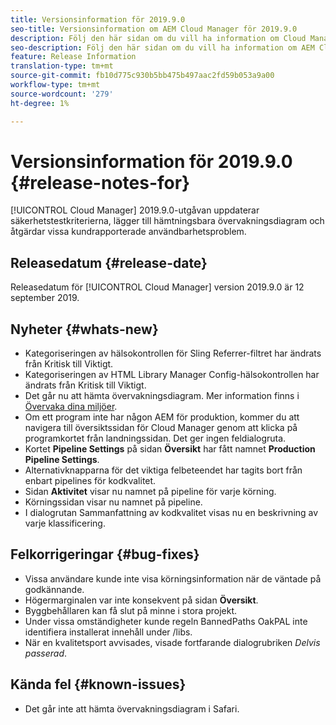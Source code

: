 ```yaml
---
title: Versionsinformation för 2019.9.0
seo-title: Versionsinformation om AEM Cloud Manager för 2019.9.0
description: Följ den här sidan om du vill ha information om Cloud Manager version 2019.9.0.
seo-description: Följ den här sidan om du vill ha information om AEM Cloud Manager version 2019.9.0.
feature: Release Information
translation-type: tm+mt
source-git-commit: fb10d775c930b5bb475b497aac2fd59b053a9a00
workflow-type: tm+mt
source-wordcount: '279'
ht-degree: 1%

---
```


# Versionsinformation för 2019.9.0 {#release-notes-for}

[!UICONTROL Cloud Manager] 2019.9.0-utgåvan uppdaterar säkerhetstestkriterierna, lägger till hämtningsbara övervakningsdiagram och åtgärdar vissa kundrapporterade användbarhetsproblem.

## Releasedatum {#release-date}

Releasedatum för [!UICONTROL Cloud Manager] version 2019.9.0 är 12 september 2019.

## Nyheter {#whats-new}

* Kategoriseringen av hälsokontrollen för Sling Referrer-filtret har ändrats från Kritisk till Viktigt.
* Kategoriseringen av HTML Library Manager Config-hälsokontrollen har ändrats från Kritisk till Viktigt.
* Det går nu att hämta övervakningsdiagram. Mer information finns i [Övervaka dina miljöer](monitor-your-environments.md).
* Om ett program inte har någon AEM för produktion, kommer du att navigera till översiktssidan för Cloud Manager genom att klicka på programkortet från landningssidan. Det ger ingen feldialogruta.
* Kortet **Pipeline Settings** på sidan **Översikt** har fått namnet **Production Pipeline Settings**.
* Alternativknapparna för det viktiga felbeteendet har tagits bort från enbart pipelines för kodkvalitet.
* Sidan **Aktivitet** visar nu namnet på pipeline för varje körning.
* Körningssidan visar nu namnet på pipeline.
* I dialogrutan Sammanfattning av kodkvalitet visas nu en beskrivning av varje klassificering.

## Felkorrigeringar {#bug-fixes}

* Vissa användare kunde inte visa körningsinformation när de väntade på godkännande.
* Högermarginalen var inte konsekvent på sidan **Översikt**.
* Byggbehållaren kan få slut på minne i stora projekt.
* Under vissa omständigheter kunde regeln BannedPaths OakPAL inte identifiera installerat innehåll under /libs.
* När en kvalitetsport avvisades, visade fortfarande dialogrubriken *Delvis passerad*.

## Kända fel {#known-issues}

* Det går inte att hämta övervakningsdiagram i Safari.
